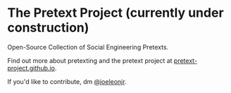 # The Pretext Project (currently under construction)
Open-Source Collection of Social Engineering Pretexts. 

Find out more about pretexting and the pretext project at [pretext-project.github.io](https://pretext-project.github.io.). 

If you'd like to contribute, dm [@joeleonjr](https://twitter.com/joeleonjr).
